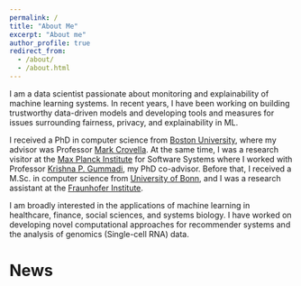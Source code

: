 ```yaml
---
permalink: /
title: "About Me"
excerpt: "About me"
author_profile: true
redirect_from: 
  - /about/
  - /about.html
---
```


I am a data scientist passionate about monitoring and explainability of machine learning systems.
In recent years, I have been working on building trustworthy data-driven models and
developing tools and measures for issues surrounding fairness, privacy, and explainability in ML.

I received a PhD in computer science from [Boston University](https://www.bu.edu/cs/),
where my advisor was Professor [Mark Crovella](https://www.cs.bu.edu/fac/crovella/).
At the same time, I was a research visitor at the [Max Planck Institute](https://www.mpi-sws.org/) for Software Systems
where I worked with Professor [Krishna P. Gummadi](https://people.mpi-sws.org/~gummadi/), my PhD co-advisor.
Before that, I received a M.Sc. in computer science from [University of Bonn](https://www.informatik.uni-bonn.de/en),
and I was a research assistant at the [Fraunhofer Institute](https://www.iais.fraunhofer.de/en.html). 

I am broadly interested in the applications of machine learning in healthcare, finance, social sciences, and systems biology.
I have worked on developing novel computational approaches for recommender systems and the analysis of genomics (Single-cell RNA) data.


News
======
